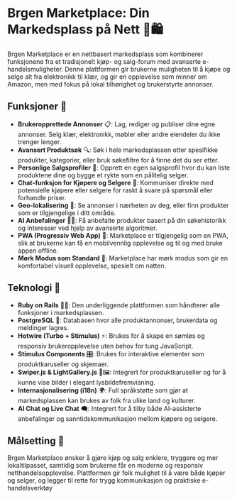 # Brgen Marketplace: Din Markedsplass på Nett 🛒🛍️

Brgen Marketplace er en nettbasert markedsplass som kombinerer funksjonene fra et tradisjonelt kjøp- og salg-forum med avanserte e-handelsmuligheter. Denne plattformen gir brukerne muligheten til å kjøpe og selge alt fra elektronikk til klær,
og gir en opplevelse som minner om Amazon,
men med fokus på lokal tilhørighet og brukerstyrte annonser.

## Funksjoner 🚀

- **Brukeropprettede Annonser** 📋: Lag, rediger og publiser dine egne annonser. Selg klær, elektronikk, møbler eller andre eiendeler du ikke trenger lenger.
- **Avansert Produktsøk** 🔍: Søk i hele markedsplassen etter spesifikke produkter, kategorier, eller bruk søkefiltre for å finne det du ser etter.
- **Personlige Salgsprofiler** 👤: Opprett en egen salgsprofil hvor du kan liste produktene dine og bygge et rykte som en pålitelig selger.
- **Chat-funksjon for Kjøpere og Selgere** 💬: Kommuniser direkte med potensielle kjøpere eller selgere for raskt å svare på spørsmål eller forhandle priser.
- **Geo-lokalisering** 📍: Se annonser i nærheten av deg, eller finn produkter som er tilgjengelige i ditt område.
- **AI Anbefalinger** 🤖✨: Få anbefalte produkter basert på din søkehistorikk og interesser ved hjelp av avanserte algoritmer.
- **PWA (Progressiv Web App)** 📱: Marketplace er tilgjengelig som en PWA, slik at brukerne kan få en mobilvennlig opplevelse og til og med bruke appen offline.
- **Mørk Modus som Standard** 🌙: Marketplace har mørk modus som gir en komfortabel visuell opplevelse, spesielt om natten.

## Teknologi 🚀

- **Ruby on Rails** 💎🚄: Den underliggende plattformen som håndterer alle funksjoner i markedsplassen.
- **PostgreSQL** 🐘: Databasen hvor alle produktannonser, brukerdata og meldinger lagres.
- **Hotwire (Turbo + Stimulus)** ⚡️: Brukes for å skape en sømløs og responsiv brukeropplevelse uten behov for tung JavaScript.
- **Stimulus Components** 🎛️: Brukes for interaktive elementer som produktkaruseller og skjemaer.
- **Swiper.js & LightGallery.js** 🎠🖼️: Integrert for produktkaruseller og for å kunne vise bilder i elegant lysbildefremvisning.
- **Internasjonalisering (i18n)** 🌍: Full språkstøtte som gjør at markedsplassen kan brukes av folk fra ulike land og kulturer.
- **AI Chat og Live Chat** 🗨️: Integrert for å tilby både AI-assisterte anbefalinger og sanntidskommunikasjon mellom kjøpere og selgere.

## Målsetting 🎯
Brgen Marketplace ønsker å gjøre kjøp og salg enklere,
tryggere og mer lokaltilpasset,
samtidig som brukerne får en moderne og responsiv netthandelsopplevelse. Plattformen gir folk mulighet til å være både kjøper og selger,
og legger til rette for trygg kommunikasjon og praktiske e-handelsverktøy